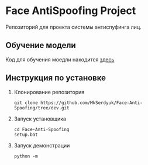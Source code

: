 # Face AntiSpoofing Project

Репозиторий для проекта системы антиспуфинга лиц.

## Обучение модели

Код для обучения моедли находится [здесь](https://github.com/MkSerdyuk/Face-Anti-Spoofing/blob/dev/notebooks/FaceAntiSpoofing.ipynb)

## Инструкция по установке

1) Клонирование репозитория
    ```
    git clone https://github.com/MkSerdyuk/Face-Anti-Spoofing/tree/dev.git
    ```

2) Запуск установщика
    ```
    cd Face-Anti-Spoofing
    setup.bat
    ```

3) Запуск демонстрации
    ```
    python -m
    ```
